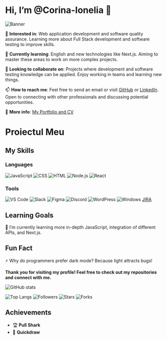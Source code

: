 # Hi, I’m @Corina-Ionelia 👋
![Banner](https://img.shields.io/badge/-Welcome%20to%20My%20GitHub%20Profile!-2B2D34?style=flat&logo=github&logoColor=white)




👀 **Interested in**: Web application development and software quality assurance. Learning more about Full Stack development and software testing to improve skills.

🌱 **Currently learning**: English and new technologies like Next.js. Aiming to master these areas to work on more complex projects.

💞️ **Looking to collaborate on**: Projects where development and software testing knowledge can be applied. Enjoy working in teams and learning new things.

📫 **How to reach me**: Feel free to send an email or visit [GitHub](https://github.com/your-username) or [LinkedIn](https://www.linkedin.com/in/your-linkedin). Open to connecting with other professionals and discussing potential opportunities.

📄 **More info**: [My Portfolio and CV](https://your-portfolio-link.com)

# Proiectul Meu

## My Skills

### Languages

![JavaScript](https://img.shields.io/badge/-JavaScript-F7DF1E?style=flat&logo=javascript&logoColor=black)
![CSS](https://img.shields.io/badge/-CSS-1572B6?style=flat&logo=css3&logoColor=white)
![HTML](https://img.shields.io/badge/-HTML-E34F26?style=flat&logo=html5&logoColor=white)
![Node.js](https://img.shields.io/badge/-Node.js-339933?style=flat&logo=node.js&logoColor=white)
![React](https://img.shields.io/badge/-React-61DAFB?style=flat&logo=react&logoColor=white)


### Tools

![VS Code](https://img.shields.io/badge/-VS%20Code-007ACC?style=flat&logo=visual-studio-code&logoColor=white)
![Slack](https://img.shields.io/badge/-Slack-4A154B?style=flat&logo=slack&logoColor=white)
![Figma](https://img.shields.io/badge/-Figma-F24E1E?style=flat&logo=figma&logoColor=white)
![Discord](https://img.shields.io/badge/-Discord-5865F2?style=flat&logo=discord&logoColor=white)
![WordPress](https://img.shields.io/badge/-WordPress-21759B?style=flat&logo=wordpress&logoColor=white)
![Windows](https://img.shields.io/badge/-Windows-0078D6?style=flat&logo=windows&logoColor=white)
[JIRA](https://img.shields.io/badge/-JIRA-0052CC?style=flat&logo=jira&logoColor=white)




## Learning Goals
📖 I’m currently learning more in-depth JavaScript, integration of different APIs, and Next.js.

## Fun Fact
⚡ Why do programmers prefer dark mode? Because light attracts bugs!

**Thank you for visiting my profile! Feel free to check out my repositories and connect with me.**


![GitHub stats](https://github-readme-stats.vercel.app/api?username=Corina-Ionelia&show_icons=true&hide_title=true&hide=prs&count_private=true)





![Top Langs](https://github-readme-stats.vercel.app/api/top-langs/?username=Corina-Ionelia&layout=compact)
![Followers](https://img.shields.io/github/followers/Corina-Ionelia?style=social)
![Stars](https://img.shields.io/github/stars/Corina-Ionelia/YOUR_REPOSITORY?style=social)
![Forks](https://img.shields.io/github/forks/Corina-Ionelia/YOUR_REPOSITORY?style=social)

## Achievements

- 🏆 **Pull Shark**
- 🏅 **Quickdraw**










